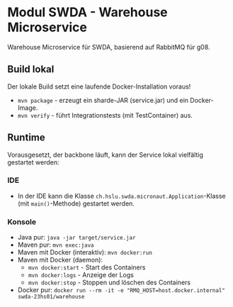 # Modul SWDA - Warehouse Microservice
Warehouse Microservice für SWDA, basierend auf RabbitMQ für g08.

## Build lokal
Der lokale Build setzt eine laufende Docker-Installation voraus!

* `mvn package` - erzeugt ein sharde-JAR (service.jar) und ein Docker-Image.
* `mvn verify` - führt Integrationstests (mit TestContainer) aus.

## Runtime
Vorausgesetzt, der backbone läuft, kann der Service lokal vielfältig gestartet werden:

### IDE
* In der IDE kann die Klasse `ch.hslu.swda.micronaut.Application`-Klasse (mit `main()`-Methode) gestartet werden.

### Konsole
* Java pur: `java -jar target/service.jar`
* Maven pur: `mvn exec:java`
* Maven mit Docker (interaktiv): `mvn docker:run`
* Maven mit Docker (daemon): 
  * `mvn docker:start` - Start des Containers
  * `mvn docker:logs` - Anzeige der Logs
  * `mvn docker:stop` - Stoppen und löschen des Containers
* Docker pur: `docker run --rm -it -e "RMQ_HOST=host.docker.internal" swda-23hs01/warehouse`
